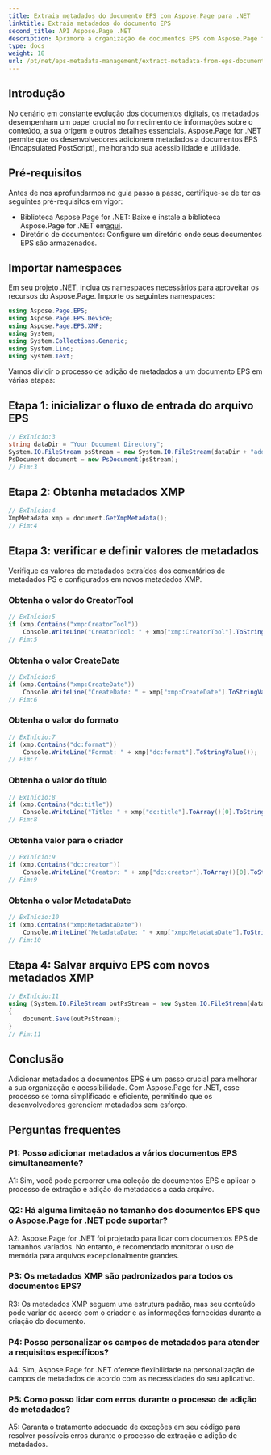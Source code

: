 ```yaml
---
title: Extraia metadados do documento EPS com Aspose.Page para .NET
linktitle: Extraia metadados do documento EPS
second_title: API Aspose.Page .NET
description: Aprimore a organização de documentos EPS com Aspose.Page for .NET. Adicione metadados sem esforço para melhorar a acessibilidade e a recuperação de informações.
type: docs
weight: 18
url: /pt/net/eps-metadata-management/extract-metadata-from-eps-document/
---
```

## Introdução

No cenário em constante evolução dos documentos digitais, os metadados desempenham um papel crucial no fornecimento de informações sobre o conteúdo, a sua origem e outros detalhes essenciais. Aspose.Page for .NET permite que os desenvolvedores adicionem metadados a documentos EPS (Encapsulated PostScript), melhorando sua acessibilidade e utilidade.

## Pré-requisitos

Antes de nos aprofundarmos no guia passo a passo, certifique-se de ter os seguintes pré-requisitos em vigor:

-  Biblioteca Aspose.Page for .NET: Baixe e instale a biblioteca Aspose.Page for .NET em[aqui](https://releases.aspose.com/page/net/).
- Diretório de documentos: Configure um diretório onde seus documentos EPS são armazenados.

## Importar namespaces

Em seu projeto .NET, inclua os namespaces necessários para aproveitar os recursos do Aspose.Page. Importe os seguintes namespaces:

```csharp
using Aspose.Page.EPS;
using Aspose.Page.EPS.Device;
using Aspose.Page.EPS.XMP;
using System;
using System.Collections.Generic;
using System.Linq;
using System.Text;
```

Vamos dividir o processo de adição de metadados a um documento EPS em várias etapas:

## Etapa 1: inicializar o fluxo de entrada do arquivo EPS

```csharp
// ExInício:3
string dataDir = "Your Document Directory";
System.IO.FileStream psStream = new System.IO.FileStream(dataDir + "add_input.eps", System.IO.FileMode.Open, System.IO.FileAccess.Read);
PsDocument document = new PsDocument(psStream);
// Fim:3
```

## Etapa 2: Obtenha metadados XMP

```csharp
// ExInício:4
XmpMetadata xmp = document.GetXmpMetadata();
// Fim:4
```

## Etapa 3: verificar e definir valores de metadados

Verifique os valores de metadados extraídos dos comentários de metadados PS e configurados em novos metadados XMP.

### Obtenha o valor do CreatorTool

```csharp
// ExInício:5
if (xmp.Contains("xmp:CreatorTool"))
    Console.WriteLine("CreatorTool: " + xmp["xmp:CreatorTool"].ToStringValue());
// Fim:5
```

### Obtenha o valor CreateDate

```csharp
// ExInício:6
if (xmp.Contains("xmp:CreateDate"))
    Console.WriteLine("CreateDate: " + xmp["xmp:CreateDate"].ToStringValue());
// Fim:6
```

### Obtenha o valor do formato

```csharp
// ExInício:7
if (xmp.Contains("dc:format"))
    Console.WriteLine("Format: " + xmp["dc:format"].ToStringValue());
// Fim:7
```

### Obtenha o valor do título

```csharp
// ExInício:8
if (xmp.Contains("dc:title"))
    Console.WriteLine("Title: " + xmp["dc:title"].ToArray()[0].ToStringValue());
// Fim:8
```

### Obtenha valor para o criador

```csharp
// ExInício:9
if (xmp.Contains("dc:creator"))
    Console.WriteLine("Creator: " + xmp["dc:creator"].ToArray()[0].ToStringValue());
// Fim:9
```

### Obtenha o valor MetadataDate

```csharp
// ExInício:10
if (xmp.Contains("xmp:MetadataDate"))
    Console.WriteLine("MetadataDate: " + xmp["xmp:MetadataDate"].ToStringValue());
// Fim:10
```

## Etapa 4: Salvar arquivo EPS com novos metadados XMP

```csharp
// ExInício:11
using (System.IO.FileStream outPsStream = new System.IO.FileStream(dataDir + "add_output.eps", System.IO.FileMode.Create, System.IO.FileAccess.Write))
{
    document.Save(outPsStream);
}
// Fim:11
```

## Conclusão

Adicionar metadados a documentos EPS é um passo crucial para melhorar a sua organização e acessibilidade. Com Aspose.Page for .NET, esse processo se torna simplificado e eficiente, permitindo que os desenvolvedores gerenciem metadados sem esforço.

## Perguntas frequentes

### P1: Posso adicionar metadados a vários documentos EPS simultaneamente?

A1: Sim, você pode percorrer uma coleção de documentos EPS e aplicar o processo de extração e adição de metadados a cada arquivo.

### Q2: Há alguma limitação no tamanho dos documentos EPS que o Aspose.Page for .NET pode suportar?

A2: Aspose.Page for .NET foi projetado para lidar com documentos EPS de tamanhos variados. No entanto, é recomendado monitorar o uso de memória para arquivos excepcionalmente grandes.

### P3: Os metadados XMP são padronizados para todos os documentos EPS?

R3: Os metadados XMP seguem uma estrutura padrão, mas seu conteúdo pode variar de acordo com o criador e as informações fornecidas durante a criação do documento.

### P4: Posso personalizar os campos de metadados para atender a requisitos específicos?

A4: Sim, Aspose.Page for .NET oferece flexibilidade na personalização de campos de metadados de acordo com as necessidades do seu aplicativo.

### P5: Como posso lidar com erros durante o processo de adição de metadados?

A5: Garanta o tratamento adequado de exceções em seu código para resolver possíveis erros durante o processo de extração e adição de metadados.
